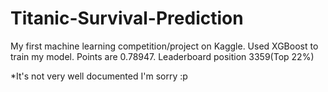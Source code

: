# Titanic-Survival-Prediction
My first machine learning competition/project on Kaggle. Used XGBoost to train my model. Points are 0.78947. Leaderboard position 3359(Top 22%)

*It's not very well documented I'm sorry :p
